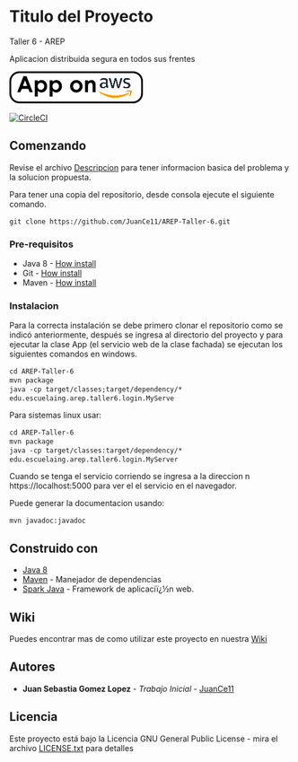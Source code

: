 # Titulo del Proyecto

Taller 6 - AREP 

Aplicacion distribuida segura en todos sus frentes

 [![Deployed to AWS](https://github.com/JuanCe11/AREP-Taller-5/blob/master/BotonAWS.png)](https://ec2-100-26-178-129.compute-1.amazonaws.com:35004/)
 
 [![CircleCI](https://circleci.com/gh/circleci/circleci-docs.svg?style=svg)](https://app.circleci.com/pipelines/github/JuanCe11/AREP-Taller-6)

 

## Comenzando 

Revise el archivo [Descripcion](https://github.com/JuanCe11/AREP-Taller-6/blob/master/Taller_6_AREP.pdf) para tener informacion basica del problema y la solucion propuesta.

Para tener una copia del repositorio, desde consola ejecute el siguiente comando.

```
git clone https://github.com/JuanCe11/AREP-Taller-6.git
```

### Pre-requisitos 

- Java 8 - [How install](https://www.java.com/es/download/help/windows_manual_download.xml)
- Git - [How install](https://git-scm.com/book/es/v2/Inicio---Sobre-el-Control-de-Versiones-Instalaci%C3%B3n-de-Git)
- Maven - [How install](https://maven.apache.org/install.html)


### Instalacion 

Para la correcta instalación se debe primero clonar el repositorio como se indicó anteriormente, después se ingresa al directorio del proyecto y para ejecutar la clase App (el servicio web de la clase fachada) se ejecutan los siguientes comandos en windows.

```
cd AREP-Taller-6
mvn package
java -cp target/classes;target/dependency/* edu.escuelaing.arep.taller6.login.MyServe
```
Para sistemas linux usar: 

```
cd AREP-Taller-6
mvn package
java -cp target/classes:target/dependency/* edu.escuelaing.arep.taller6.login.MyServer
```
Cuando se tenga el servicio corriendo se ingresa a la direccion n  https://localhost:5000 para ver el el servicio en el navegador.

Puede generar la documentacion usando:

```
mvn javadoc:javadoc
```

## Construido con 

* [Java 8](https://www.java.com/es/about/whatis_java.jsp)
* [Maven](https://maven.apache.org/) - Manejador de dependencias
* [Spark Java](http://sparkjava.com/) - Framework de aplicaciï¿½n web.


## Wiki

Puedes encontrar mas de como utilizar este proyecto en nuestra [Wiki](https://github.com/JuanCe11/AREP-Taller-5/wiki)


## Autores 

* **Juan Sebastia Gomez Lopez** - *Trabajo Inicial* - [JuanCe11](https://github.com/JuanCe11)


## Licencia

Este proyecto está bajo la Licencia GNU General Public License - mira el archivo [LICENSE.txt](LICENSE.txt) para detalles

